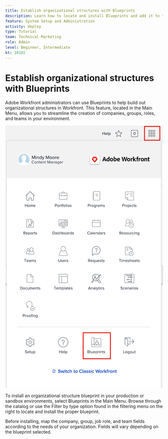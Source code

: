 ```yaml
---
title: Establish organizational structures with Blueprints
description: Learn how to locate and install Blueprints and add it to the Main Menu.
feature: System Setup and Administration
activity: deploy
type: Tutorial
team: Technical Marketing
role: Admin
level: Beginner, Intermediate
kt: 10102
---
```



# Establish organizational structures with Blueprints

Adobe Workfront administrators can use Blueprints to help build out organizational structures in Workfront. This feature, located in the Main Menu, allows you to streamline the creation of companies, groups, roles, and teams in your environment.  

![Org structures with [!UICONTROL Blueprints]](assets/BP_orgstructure_01.png)

To install an organizational structure blueprint in your production or sandbox environments, select Blueprints in the Main Menu. Browse through the catalog or use the Filter by type option found in the filtering menu on the right to locate and install the proper blueprint. 

Before installing, map the company, group, job role, and team fields according to the needs of your organization. Fields will vary depending on the blueprint selected. 

<!--Note: There are two types of Blueprints—Project Template and Organizational Structure. For more information on using blueprints and steps you need to take following installation, refer to the Blueprints articles.-->
